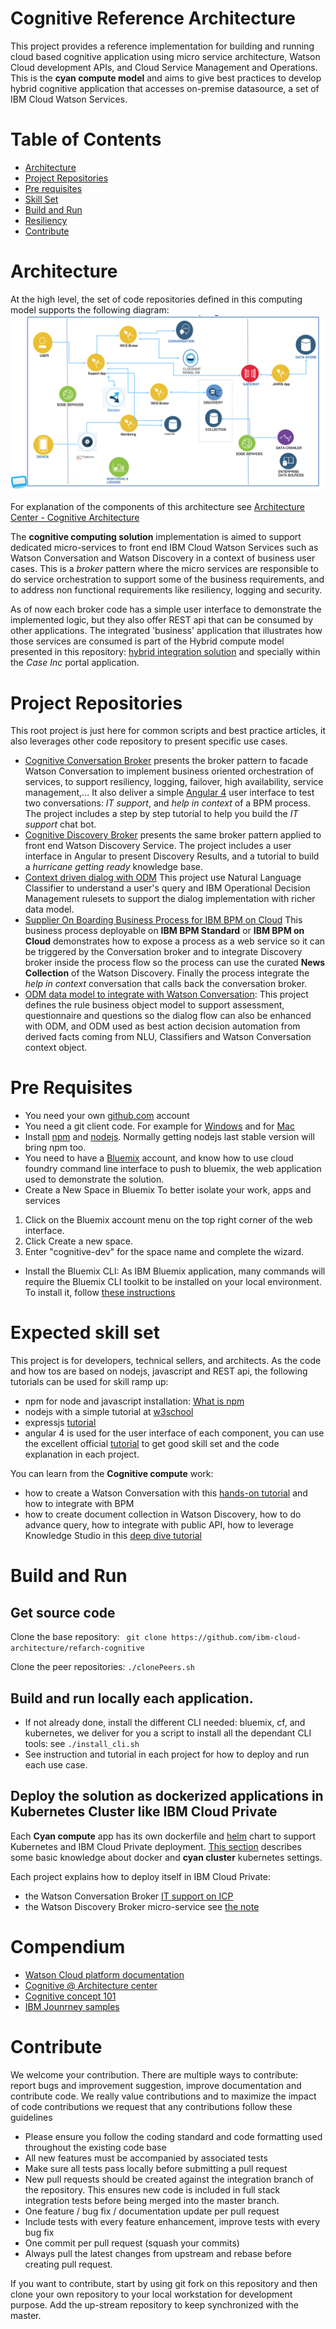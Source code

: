 # Cognitive Reference Architecture
This project provides a reference implementation for building and running cloud based cognitive application using micro service architecture, Watson Cloud development APIs, and Cloud Service Management and Operations. This is the **cyan compute model** and aims to give best practices to develop hybrid cognitive application that accesses on-premise datasource, a set of IBM Cloud Watson Services.
# Table of Contents
* [Architecture](https://github.com/ibm-cloud-architecture/refarch-cognitive#architecture)  
* [Project Repositories](https://github.com/ibm-cloud-architecture/refarch-cognitive#project-repositories)
* [Pre requisites](https://github.com/ibm-cloud-architecture/refarch-cognitive#pre-requisites)
* [Skill Set](https://github.com/ibm-cloud-architecture/refarch-cognitive#expected-skill-set)
* [Build and Run](https://github.com/ibm-cloud-architecture/refarch-cognitive#run-the-reference-application-locally)
* [Resiliency](doc/resilience.md)
* [Contribute](https://github.com/ibm-cloud-architecture/refarch-cognitive#contribute)

# Architecture
At the high level, the set of code repositories defined in this computing model supports the following diagram:
![](doc/cyan-compute.png)

For explanation of the components of this architecture see [Architecture Center - Cognitive Architecture](https://www.ibm.com/devops/method/content/architecture/cognitiveArchitecture#0_0)

The **cognitive computing solution** implementation is aimed to support dedicated micro-services to front end IBM Cloud Watson Services such as Watson Conversation and Watson Discovery in a context of business user cases. This is a *broker* pattern where the micro services are responsible to do service orchestration to support some of the business requirements, and  to address non functional requirements like resiliency, logging and security.

As of now each broker code has a simple user interface to demonstrate the implemented logic, but they also offer REST api that can be consumed by other applications. The integrated 'business' application that illustrates how those services are consumed is part of the Hybrid compute model presented in this repository: [hybrid integration solution](https://github.com/ibm-cloud-architecture/refarch-integration) and specially within the *Case Inc* portal application.

# Project Repositories
This root project is just here for common scripts and best practice articles, it also leverages other code repository to present specific use cases.

* [Cognitive Conversation Broker](https://github.com/ibm-cloud-architecture/refarch-cognitive-conversation-broker) presents the broker pattern to facade Watson Conversation to implement business oriented orchestration of services, to support resiliency, logging, failover, high availability, service management,... It also deliver a simple [Angular 4](https://angular.io) user interface to test two conversations: *IT support*, and *help in context* of a BPM process. The project includes a step by step tutorial to help you build the *IT support* chat bot.
* [Cognitive Discovery Broker](https://github.com/ibm-cloud-architecture/refarch-cognitive-discovery-broker) presents the same broker pattern applied to front end Watson Discovery Service. The project includes a user interface in Angular to present Discovery Results, and a tutorial to build a *hurricane getting ready* knowledge base.
* [Context driven dialog with ODM](https://github.com/ibm-cloud-architecture/context-driven-dialog) This project use Natural Language Classifier to understand a user's query and IBM Operational Decision Management rulesets to support the dialog implementation with richer data model.
 * [Supplier On Boarding Business Process for IBM BPM on Cloud](https://github.com/ibm-cloud-architecture/refarch-cognitive-supplier-process) This business process deployable on **IBM BPM Standard** or **IBM BPM on Cloud** demonstrates how to expose a process as a web service so it can be triggered by the Conversation broker and to integrate Discovery broker inside the process flow so the process can use the curated **News Collection** of the Watson Discovery. Finally the process integrate the *help in context* conversation that calls back the conversation broker.
* [ODM data model to integrate with Watson Conversation](https://github.com/ibm-cloud-architecture/refarch-cognitive-odm-model): This project defines the rule business object model to support assessment, questionnaire and questions so the dialog flow can also be enhanced with ODM, and ODM used as best action decision automation from derived facts coming from NLU, Classifiers and Watson Conversation context object.

# Pre Requisites
* You need your own [github.com](http://github.com) account
* You need a git client code. For example for [Windows](https://git-scm.com/download/win) and for [Mac](https://git-scm.com/download/mac)
* Install [npm](https://www.npmjs.com/get-npm) and [nodejs](). Normally getting nodejs last stable version will bring npm too.
* You need to have a [Bluemix](http://bluemix.net) account, and know how to use cloud foundry command line interface to push to bluemix, the web application used to demonstrate the solution.
* Create a New Space in Bluemix
To better isolate your work, apps and services
1. Click on the Bluemix account menu on the top right corner of the web interface.
2. Click Create a new space.
3. Enter "cognitive-dev" for the space name and complete the wizard.
* Install the Bluemix CLI: As IBM Bluemix application, many commands will require the Bluemix CLI toolkit to be installed on your local environment. To install it, follow [these instructions](https://console.ng.bluemix.net/docs/cli/index.html#cli)

# Expected skill set
This project is for developers, technical sellers, and architects. As the code and how tos are based on nodejs, javascript and REST api, the following tutorials can be used for skill ramp up:
* npm for node and javascript installation: [What is npm](https://docs.npmjs.com/getting-started/what-is-npm)
* nodejs with a simple tutorial at [w3school](https://www.w3schools.com/nodejs/)
* expressjs [tutorial](https://www.tutorialspoint.com/nodejs/nodejs_express_framework.htm)
* angular 4 is used for the user interface of each component, you can use the excellent official [tutorial](https://angular.io/docs/ts/latest/tutorial/) to get good skill set and the code explanation in each project.

You can learn from the **Cognitive compute** work:
* how to create a Watson Conversation with this [hands-on tutorial](https://github.com/ibm-cloud-architecture/refarch-cognitive-conversation-broker/blob/master/doc/tutorial/README.md) and how to integrate with BPM
* how to create document collection in Watson Discovery, how to do advance query, how to integrate with public API, how to leverage Knowledge Studio in this [deep dive tutorial](https://github.com/ibm-cloud-architecture/refarch-cognitive-discovery-broker/blob/master/doc/tutorial/wds-lab.md)

# Build and Run
## Get source code

Clone the base repository: ``` git clone https://github.com/ibm-cloud-architecture/refarch-cognitive```

Clone the peer repositories: ```./clonePeers.sh```  

## Build and run locally each application.
* If not already done, install the different CLI needed: bluemix, cf, and kubernetes, we deliver for you a script to install all the dependant CLI tools: see `./install_cli.sh`
* See instruction and tutorial in each project for how to deploy and run each use case.

## Deploy the solution as dockerized applications in Kubernetes Cluster like IBM Cloud Private
Each **Cyan compute** app has its own dockerfile and [helm](https://github.com/kubernetes/helm) chart to support Kubernetes and IBM Cloud Private deployment. [This section](doc/cyancluster.md) describes some basic knowledge about docker and **cyan cluster** kubernetes settings.

Each project explains how to deploy itself in IBM Cloud Private:
* the Watson Conversation Broker [IT support on ICP](https://github.com/ibm-cloud-architecture/refarch-cognitive-discovery-broker/blob/master/doc/icp-deploy.md)
* the Watson Discovery Broker micro-service see [the note](https://github.com/ibm-cloud-architecture/refarch-cognitive-discovery-broker/blob/master/doc/wds-broker-kube.md)

# Compendium
* [Watson Cloud platform documentation](https://www.ibm.com/watson/developercloud/doc/index.html)
* [Cognitive @ Architecture center](https://www.ibm.com/devops/method/content/architecture/cognitiveArchitecture/0_0)
* [Cognitive concept 101](https://www.ibm.com/devops/method/content/code/practice-cognitive-101/)
* [IBM Jounrney samples](https://developer.ibm.com/code/journey/category/artificial-intelligence/)

# Contribute
We welcome your contribution. There are multiple ways to contribute: report bugs and improvement suggestion, improve documentation and contribute code.
We really value contributions and to maximize the impact of code contributions we request that any contributions follow these guidelines
* Please ensure you follow the coding standard and code formatting used throughout the existing code base
* All new features must be accompanied by associated tests
* Make sure all tests pass locally before submitting a pull request
* New pull requests should be created against the integration branch of the repository. This ensures new code is included in full stack integration tests before being merged into the master branch.
* One feature / bug fix / documentation update per pull request
* Include tests with every feature enhancement, improve tests with every bug fix
* One commit per pull request (squash your commits)
* Always pull the latest changes from upstream and rebase before creating pull request.

If you want to contribute, start by using git fork on this repository and then clone your own repository to your local workstation for development purpose. Add the up-stream repository to keep synchronized with the master.
